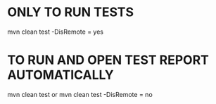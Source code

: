 # ONLY TO RUN TESTS

mvn clean test -DisRemote = yes


# TO RUN AND OPEN TEST REPORT AUTOMATICALLY

mvn clean test 
  or
mvn clean test -DisRemote = no  




